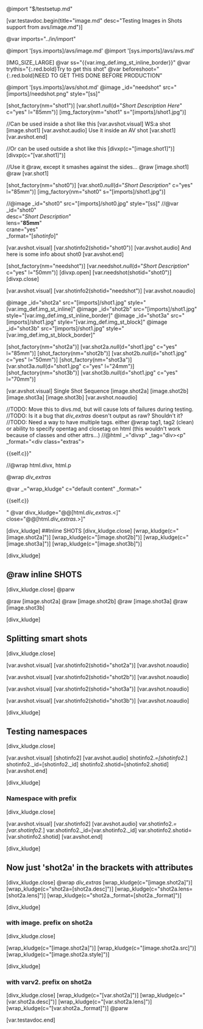 @import "$/testsetup.md"

[var.testavdoc.begin(title="image.md" desc="Testing Images in Shots support from avs/image.md")]

@var imports="../in/import"

@import '[sys.imports]/avs/image.md'
@import '[sys.imports]/avs/avs.md'

[IMG_SIZE_LARGE]
@var ss="{{var.img_def.img_st_inline_border}}"
@var trythis="{:.red.bold}Try to get this shot"
@var beforeshoot="{:.red.bold}NEED TO GET THIS DONE BEFORE PRODUCTION"

@import '[sys.imports]/avs/shot.md'
@image _id="needshot" src="[imports]/needshot.png" style="[ss]"

[shot_factory(nm="shot1")]
[var.shot1._null_(d="*Short Description Here*" c="yes" l="85mm")]
[img_factory(nm="shot1" s="[imports]/shot1.jpg")]

//Can be used inside a shot like this
[var.avshot.visual]
WS:a shot
[image.shot1]
[var.avshot.audio]
Use it inside an AV shot
[var.shot1]
[var.avshot.end]

//Or can be used outside a shot like this
[divxp(c="[image.shot1]")]
[divxp(c="[var.shot1]")]

//Use it @raw, except it smashes against the sides...
@raw [image.shot1]
@raw [var.shot1]

[shot_factory(nm="shot0")]
[var.shot0._null_(d="*Short Description*" c="yes" l="85mm")]
[img_factory(nm="shot0" s="[imports]/shot1.jpg")]

//@image _id="shot0" src="[imports]/shot0.jpg" style="[ss]"
//@var _id="shot0" \
     desc="*Short Description*" \
     lens="**85mm**" \
     crane="yes" \
     _format="[_shotinfo_]"

[var.avshot.visual]
[var.shotinfo2(shotid="shot0")]
[var.avshot.audio]
And here is some info about shot0
[var.avshot.end]

[shot_factory(nm="needshot")]
[var.needshot._null_(d="*Short Description*" c="yes" l="50mm")]
[divxp.open]
[var.needshot(shotid=\"shot0\")]
[divxp.close]

[var.avshot.visual]
[var.shotinfo2(shotid="needshot")]
[var.avshot.noaudio]

@image _id="shot2a" src="[imports]/shot1.jpg" style="[var.img_def.img_st_inline]"
@image _id="shot2b" src="[imports]/shot1.jpg" style="[var.img_def.img_st_inline_border]"
@image _id="shot3a" src="[imports]/shot1.jpg" style="[var.img_def.img_st_block]"
@image _id="shot3b" src="[imports]/shot1.jpg" style="[var.img_def.img_st_block_border]"

[shot_factory(nm="shot2a")]
[var.shot2a._null_(d="shot1.jpg" c="yes" l="85mm")]
[shot_factory(nm="shot2b")]
[var.shot2b._null_(d="shot1.jpg" c="yes" l="50mm")]
[shot_factory(nm="shot3a")]
[var.shot3a._null_(d="shot1.jpg" c="yes" l="24mm")]
[shot_factory(nm="shot3b")]
[var.shot3b._null_(d="shot1.jpg" c="yes" l="70mm")]

[var.avshot.visual]
Single Shot Sequence
    [image.shot2a]
    [image.shot2b]
    [image.shot3a]
    [image.shot3b]
[var.avshot.noaudio]

//TODO: Move this to divs.md, but will cause lots of failures during testing.
//TODO: Is it a bug that _div_extras_ doesn't output as raw? Shouldn't it?
//TODO: Need a way to have multiple tags. either @wrap tag1, tag2 (clean) or ability to specify opentag and closetag on html (this wouldn't work because of classes and other attrs...)
//@html _="divxp" _tag="div><p" _format="<div class=\"extras\"><p>{{self.c}}"

//@wrap html.divx, html.p

@wrap _div_extras_

@var _="wrap_kludge" c="default content" _format="<p>{{self.c}}</p>"
@var divx_kludge="@@[html._div_extras_.<]" close="@@[html._div_extras_.>]"

[divx_kludge]
##Inline SHOTS
[divx_kludge.close]
[wrap_kludge(c="[image.shot2a]")]
[wrap_kludge(c="[image.shot2b]")]
[wrap_kludge(c="[image.shot3a]")]
[wrap_kludge(c="[image.shot3b]")]

[divx_kludge]
## @raw inline SHOTS
[divx_kludge.close]
@parw

@raw [image.shot2a]
@raw [image.shot2b]
@raw [image.shot3a]
@raw [image.shot3b]

[divx_kludge]
## Splitting smart shots
[divx_kludge.close]

[var.avshot.visual]
[var.shotinfo2(shotid="shot2a")]
[var.avshot.noaudio]

[var.avshot.visual]
[var.shotinfo2(shotid="shot2b")]
[var.avshot.noaudio]

[var.avshot.visual]
[var.shotinfo2(shotid="shot3a")]
[var.avshot.noaudio]

[var.avshot.visual]
[var.shotinfo2(shotid="shot3b")]
[var.avshot.noaudio]

[divx_kludge]
## Testing namespaces
[divx_kludge.close]

[var.avshot.visual]
[shotinfo2]
[var.avshot.audio]
shotinfo2._=[shotinfo2._]
shotinfo2._id=[shotinfo2._id]
shotinfo2.shotid=[shotinfo2.shotid]
[var.avshot.end]

[divx_kludge]
### Namespace with prefix
[divx_kludge.close]

[var.avshot.visual]
[var.shotinfo2]
[var.avshot.audio]
var.shotinfo2._=[var.shotinfo2._]
var.shotinfo2._id=[var.shotinfo2._id]
var.shotinfo2.shotid=[var.shotinfo2.shotid]
[var.avshot.end]

[divx_kludge]
## Now just 'shot2a' in the brackets with attributes
[divx_kludge.close]
@wrap _div_extras_
[wrap_kludge(c="[image.shot2a]")]
[wrap_kludge(c="shot2a=[shot2a.desc]")]
[wrap_kludge(c="shot2a.lens=[shot2a.lens]")]
[wrap_kludge(c="shot2a._format=[shot2a._format]")]

[divx_kludge]
### with image. prefix on shot2a
[divx_kludge.close]

[wrap_kludge(c="[image.shot2a]")]
[wrap_kludge(c="[image.shot2a.src]")]
[wrap_kludge(c="[image.shot2a.style]")]

[divx_kludge]
### with varv2. prefix on shot2a
[divx_kludge.close]
[wrap_kludge(c="[var.shot2a]")]
[wrap_kludge(c="[var.shot2a.desc]")]
[wrap_kludge(c="[var.shot2a.lens]")]
[wrap_kludge(c="[var.shot2a._format]")]
@parw

[var.testavdoc.end]
